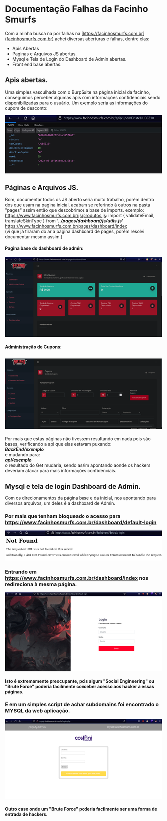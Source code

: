 # Documentação Falhas da Facinho Smurfs

Com a minha busca na por falhas na [https://facinhosmurfs.com.br](facinhosmurfs.com.br) achei diversas aberturas e falhas, dentre elas:
* Apis Abertas
* Paginas e Arquivos JS abertas.
* Mysql e Tela de Login do Dashboard de Admin abertas.
* Front end base abertas.


## Apis abertas.
Uma simples vasculhada com o BurpSuite na página inicial da facinho, conseguimos perceber algumas apis com informações confidenciais sendo disponibilizadas para o usuário.
Um exemplo seria as informações do cupom de desconto:

![Api de cupom de desconto](/images/jubsz10.png)

## Páginas e Arquivos JS.
Bom, documentar todos os JS aberto seria muito trabalho, porém dentro dos que usam na pagina inicial,
acabam se referindo á outros na pasta "pages" assim então que descobrimos a base de imports.
exemplo: https://www.facinhosmurfs.com.br/js/produtos.js: import { validateEmail, translateSkinType } from ***'../pages/dashboard/js/utils.js'*** https://www.facinhosmurfs.com.br/pages/dashboard/index   
(vi que já tiraram do ar a pagina dashboard de pages, porém resolvi documentar mesmo assim.)
#### Pagina base do dashboard de admin:
![Pagina base aberta](/images/dashboardpages.png)
#### Administração de Cupons:
![Pagina base aberta](/images/cupons.png)
---
Por mais que estas páginas não tivessem resultando em nada pois são bases, verificando a api que elas estavam puxando:   
***BackEnd/exemplo***   
e mudando para:   
***api/exemplo***   
o resultado do Get mudaria, sendo assim apontando aonde os hackers deveriam atacar para mais informações confidenciais.

## Mysql e tela de login Dashboard de Admin.
Com os direcionamentos da página base e da inicial, nos apontando para diversos arquivos, um deles é a dashboard de Admin.   
### Por mais que tenham bloqueado o acesso para https://www.facinhosmurfs.com.br/dashboard/default-login
![Erro](/images/erro.png)   
### Entrando em https://www.facinhosmurfs.com.br/dashboard/index nos redireciona à mesma página.
![Dashboard](/images/dashboard.png)
#### Isto é extremamente preocupante, pois algum "Social Engineering" ou "Brute Force" poderia facilmente conceber acesso aos hacker à essas páginas.

### E em um simples script de achar subdomains foi encontrado o MYSQL da web aplicação.
![MySQL](/images/mysql.png)
#### Outro caso onde um "Brute Force" poderia facilmente ser uma forma de entrada de hackers.